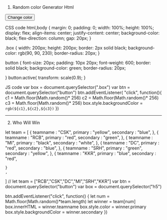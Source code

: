1.  Random color Generator
 Html
<div class="box"></div>  
<button>Change color</button>

CSS
code
html,body {
  margin: 0;
  padding: 0;
  width: 100%;
  height: 100%;
  display: flex; 
  align-items: center;
  justify-content: center;
  background-color: black;
  flex-direction: column;
  gap: 20px;
}

.box {
  width: 200px;
  height: 200px;
  border: 2px solid black;
  background-color: rgb(90, 90, 230);
  border-radius: 20px;
}

button {
  font-size: 20px;
  padding: 10px 20px;
  font-weight: 600;
  border: solid black;
  background-color: green;
  border-radius: 20px;

}
button:active{
    transform: scale(0.9);
}

JS code
var box = document.querySelector(".box")
var btn = document.querySelector("button")
btn.addEventListener( "click", function(){
    c1 =  Math.floor(Math.random()* 256)
    c2 =  Math.floor(Math.random()* 256)
    c3 =  Math.floor(Math.random()* 256)
    box.style.backgroundColor = `rgb(${c1},${c2},${c3})`
})


-------------------------------------------------------------------------------

2. Who Will Win

let team =  [
    {
        teamname : "CSK",
        primary : "yellow",
        secondary : "blue",
    },
    {
        teamname : "RCB",
        primary : "red",
        secondary : "green",
    },
    {
        teamname : "MI",
        primary : "black",
        secondary : "white",
    },
    {
        teamname : "DC",
        primary : "red",
        secondary : "blue",
    },
    {
        teamname : "SRH",
        primary : "green",
        secondary : "yellow",
    },
    {
        teamname : "KKR",
        primary : "blue",
        secondary : "red",

    }
    , 
]
// let team = ["RCB","CSK","DC","MI","SRH","KKR"]
var btn = document.querySelector("button")
var box = document.querySelector("h5")

btn.addEventListener("click", function() { 
  let num  = Math.floor(Math.random()*team.length) 
  let winner = team[num]
   box.innerHTML =  winner.teamname
   box.style.color = winner.primary
   box.style.backgroundColor = winner.secondary
})